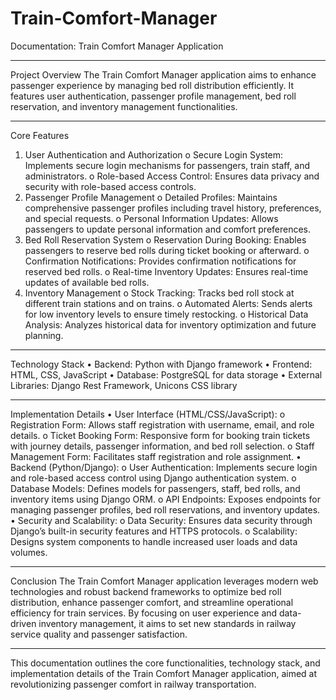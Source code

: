# Train-Comfort-Manager


Documentation: Train Comfort Manager Application
________________________________________
Project Overview
The Train Comfort Manager application aims to enhance passenger experience by managing bed roll distribution efficiently. It features user authentication, passenger profile management, bed roll reservation, and inventory management functionalities.
________________________________________
Core Features
1.	User Authentication and Authorization
o	Secure Login System: Implements secure login mechanisms for passengers, train staff, and administrators.
o	Role-based Access Control: Ensures data privacy and security with role-based access controls.
2.	Passenger Profile Management
o	Detailed Profiles: Maintains comprehensive passenger profiles including travel history, preferences, and special requests.
o	Personal Information Updates: Allows passengers to update personal information and comfort preferences.
3.	Bed Roll Reservation System
o	Reservation During Booking: Enables passengers to reserve bed rolls during ticket booking or afterward.
o	Confirmation Notifications: Provides confirmation notifications for reserved bed rolls.
o	Real-time Inventory Updates: Ensures real-time updates of available bed rolls.
4.	Inventory Management
o	Stock Tracking: Tracks bed roll stock at different train stations and on trains.
o	Automated Alerts: Sends alerts for low inventory levels to ensure timely restocking.
o	Historical Data Analysis: Analyzes historical data for inventory optimization and future planning.
________________________________________
Technology Stack
•	Backend: Python with Django framework
•	Frontend: HTML, CSS, JavaScript
•	Database: PostgreSQL for data storage
•	External Libraries: Django Rest Framework, Unicons CSS library
________________________________________
Implementation Details
•	User Interface (HTML/CSS/JavaScript):
o	Registration Form: Allows staff registration with username, email, and role details.
o	Ticket Booking Form: Responsive form for booking train tickets with journey details, passenger information, and bed roll selection.
o	Staff Management Form: Facilitates staff registration and role assignment.
•	Backend (Python/Django):
o	User Authentication: Implements secure login and role-based access control using Django authentication system.
o	Database Models: Defines models for passengers, staff, bed rolls, and inventory items using Django ORM.
o	API Endpoints: Exposes endpoints for managing passenger profiles, bed roll reservations, and inventory updates.
•	Security and Scalability:
o	Data Security: Ensures data security through Django’s built-in security features and HTTPS protocols.
o	Scalability: Designs system components to handle increased user loads and data volumes.
________________________________________
Conclusion
The Train Comfort Manager application leverages modern web technologies and robust backend frameworks to optimize bed roll distribution, enhance passenger comfort, and streamline operational efficiency for train services. By focusing on user experience and data-driven inventory management, it aims to set new standards in railway service quality and passenger satisfaction.
________________________________________
This documentation outlines the core functionalities, technology stack, and implementation details of the Train Comfort Manager application, aimed at revolutionizing passenger comfort in railway transportation.

